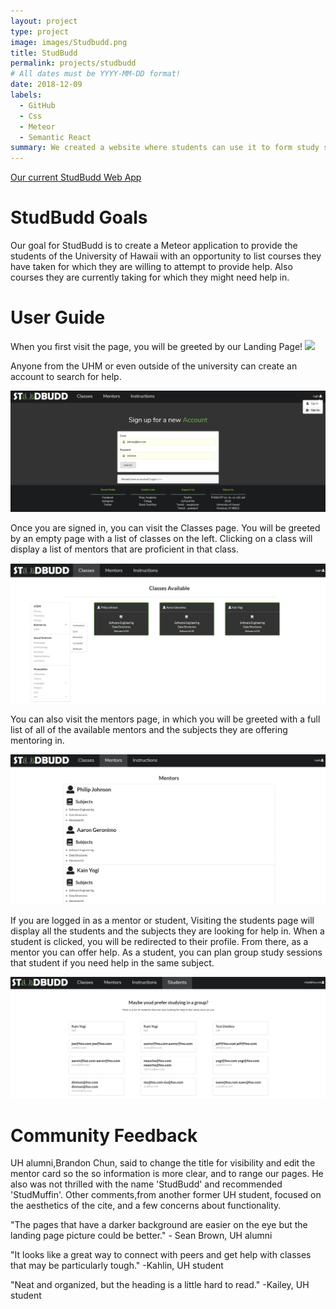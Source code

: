 ```yaml
---
layout: project
type: project
image: images/Studbudd.png
title: StudBudd
permalink: projects/studbudd
# All dates must be YYYY-MM-DD format!
date: 2018-12-09
labels:
  - GitHub
  - Css
  - Meteor
  - Semantic React
summary: We created a website where students can use it to form study session or find tutors to help them in subject.
---
```


[Our current StudBudd Web App](http://studbudd.meteorapp.com/#/)

# StudBudd Goals

Our goal for StudBudd is to create a Meteor application to provide the students of  the University of Hawaii with an opportunity to list courses they have taken for which they are willing to attempt to provide help. Also courses they are currently taking for which they might need help in.

# User Guide

When you first visit the page, you will be greeted by our Landing Page!
<img class="ui large left circular image" src="../images/MS3-LP.png">

Anyone from the UHM or even outside of the university can create an account to search for help.

<img class="ui large left circular floated image" src="../images/MS3-SIGNUP.png">

Once you are signed in, you can visit the Classes page. You will be greeted by an empty page with a list of classes on the left. Clicking on a class will display a list of mentors that are proficient in that class.

<img class="ui large left circular floated image" src="../images/MS3-CLASS.png">

You can also visit the mentors page, in which you will be greeted with a full list of all of the available mentors and the subjects they are offering mentoring in. 

<img class="ui large left circular floated image" src="../images/MS3-MENTOR.png">

If you are logged in as a mentor or student, Visiting the students page will display all the students and the subjects they are looking for help in. When a student is clicked, you will be redirected to their profile. From there, as a mentor you can offer help. As a student, you can plan group study sessions that student if you need help in the same subject.

<img class="ui large left circular floated image" src="../images/MS3-STUDENT.png">

# Community Feedback
UH alumni,Brandon Chun, said to change the title for visibility and edit the mentor card so the so information is more clear, and to range our pages. He also was not thrilled with the name 'StudBudd' and recommended 'StudMuffin'. Other comments,from another former UH student, focused on the aesthetics of the cite, and a few concerns about functionality. 

"The pages that have a darker background are easier on the eye but the landing page picture could be better." - Sean Brown, UH alumni 

"It looks like a great way to connect with peers and get help with classes that may be particularly tough." -Kahlin, UH student 

"Neat and organized, but the heading is a little hard to read." -Kailey, UH student 
